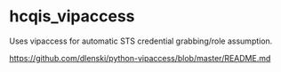 # hcqis_vipaccess

Uses vipaccess for automatic STS credential grabbing/role assumption.

https://github.com/dlenski/python-vipaccess/blob/master/README.md
